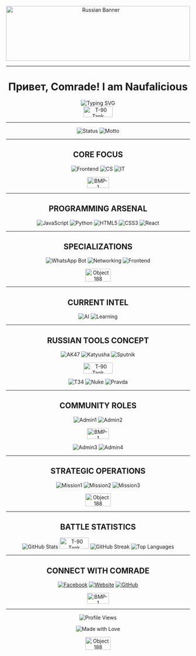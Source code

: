 <div align="center">
  <img src="https://i.ibb.co/nNddGVS6/Untitled-design.jpg" alt="Russian Banner" width="100%" height="150" />
</div>

---

<h1 align="center">Привет, Comrade! I am Naufalicious</h1>

<div align="center">
  <img src="https://readme-typing-svg.herokuapp.com?font=Fira+Code&weight=600&size=28&duration=4000&pause=1000&color=DC143C&center=true&vCenter=true&width=600&lines=Frontend+Developer;WhatsApp+Bot+Creator;Computer+Science+Student;Russian+Tech+Enthusiast" alt="Typing SVG" />
</div>

<div align="center">
  <img src="https://tanks-encyclopedia.com/wp-content/uploads/2024/10/TE_T-90_Obr.1992_Fin_Solid_green-1200x447.png" alt="T-90 Tank" width="80" height="30" />
</div>

---

<div align="center">

![Status](https://img.shields.io/badge/Status-Informatics_Engineering_Student-DC143C?style=for-the-badge&logoColor=white)
![Motto](https://img.shields.io/badge/Motto-Knowledge_is_power_but_character_is_more-0052CC?style=for-the-badge&logoColor=white)

</div>

---

<div align="center">

## CORE FOCUS

![Frontend](https://img.shields.io/badge/Junior_Frontend-Web_Developer-DC143C?style=for-the-badge&logo=react&logoColor=white)
![CS](https://img.shields.io/badge/Computer_Science-Enthusiast-ffffff?style=for-the-badge&logo=computer&logoColor=0052CC)
![IT](https://img.shields.io/badge/IT_Support-Specialist-0052CC?style=for-the-badge&logo=tools&logoColor=white)

<img src="https://tanks-encyclopedia.com/wp-content/uploads/2022/06/TE_BMP-1_Kliver_Fin_2-1200x600.png" alt="BMP-1" width="60" height="30" />

</div>

---

<div align="center">

## PROGRAMMING ARSENAL

![JavaScript](https://img.shields.io/badge/JavaScript-DC143C?style=for-the-badge&logo=javascript&logoColor=white)
![Python](https://img.shields.io/badge/Python-0052CC?style=for-the-badge&logo=python&logoColor=white)
![HTML5](https://img.shields.io/badge/HTML5-DC143C?style=for-the-badge&logo=html5&logoColor=white)
![CSS3](https://img.shields.io/badge/CSS3-0052CC?style=for-the-badge&logo=css3&logoColor=white)
![React](https://img.shields.io/badge/React-ffffff?style=for-the-badge&logo=react&logoColor=0052CC)

</div>

---

<div align="center">

## SPECIALIZATIONS

![WhatsApp Bot](https://img.shields.io/badge/WhatsApp-Bot_Creation-DC143C?style=for-the-badge&logo=whatsapp&logoColor=white)
![Networking](https://img.shields.io/badge/Computer-Networking-0052CC?style=for-the-badge&logo=cisco&logoColor=white)
![Frontend](https://img.shields.io/badge/Frontend-Development-ffffff?style=for-the-badge&logo=code&logoColor=DC143C)

<img src="https://tanks-encyclopedia.com/wp-content/uploads/2024/10/TE_Obj_188sb-3SB_Nakidka.png" alt="Object 188" width="70" height="35" />

</div>

---

<div align="center">

## CURRENT INTEL

![AI](https://img.shields.io/badge/AI-Generative-DC143C?style=for-the-badge&logo=openai&logoColor=white)
![Learning](https://img.shields.io/badge/Status-Learning-0052CC?style=for-the-badge&logo=book&logoColor=white)

</div>

---

<div align="center">

## RUSSIAN TOOLS CONCEPT

![AK47](https://img.shields.io/badge/AK47-Precision_in_Code-DC143C?style=for-the-badge&logoColor=white)
![Katyusha](https://img.shields.io/badge/Katyusha-Rapid_Deployment-0052CC?style=for-the-badge&logoColor=white)
![Sputnik](https://img.shields.io/badge/Sputnik-Launching_Ideas-ffffff?style=for-the-badge&logoColor=DC143C)

<img src="https://tanks-encyclopedia.com/wp-content/uploads/2024/10/TE_T-90_Obr.1992_Fin_Solid_green-1200x447.png" alt="T-90 Tank" width="80" height="30" />

![T34](https://img.shields.io/badge/T34-Robust_Systems-DC143C?style=for-the-badge&logoColor=white)
![Nuke](https://img.shields.io/badge/Nuke-Impactful_Solutions-0052CC?style=for-the-badge&logoColor=white)
![Pravda](https://img.shields.io/badge/Pravda-Truth_in_Data-ffffff?style=for-the-badge&logoColor=0052CC)

</div>

---

<div align="center">

## COMMUNITY ROLES

![Admin1](https://img.shields.io/badge/Admin-Ukhuwah_Hijrah_Community-DC143C?style=for-the-badge&logo=users&logoColor=white)
![Admin2](https://img.shields.io/badge/Admin-La_Maison_Typology-0052CC?style=for-the-badge&logo=crown&logoColor=white)

<img src="https://tanks-encyclopedia.com/wp-content/uploads/2022/06/TE_BMP-1_Kliver_Fin_2-1200x600.png" alt="BMP-1" width="60" height="30" />

![Admin3](https://img.shields.io/badge/Admin-Personality_Insight-ffffff?style=for-the-badge&logo=brain&logoColor=DC143C)
![Admin4](https://img.shields.io/badge/Admin-Medievalist_Indonesia-DC143C?style=for-the-badge&logo=shield&logoColor=white)

</div>

---

<div align="center">

## STRATEGIC OPERATIONS

![Mission1](https://img.shields.io/badge/Primary_Mission-WhatsApp_Bots-DC143C?style=for-the-badge&logo=whatsapp&logoColor=white)
![Mission2](https://img.shields.io/badge/Secondary_Mission-Web_Applications-0052CC?style=for-the-badge&logo=globe&logoColor=white)
![Mission3](https://img.shields.io/badge/Future_Operations-AI_Generative-ffffff?style=for-the-badge&logo=robot&logoColor=DC143C)

<img src="https://tanks-encyclopedia.com/wp-content/uploads/2024/10/TE_Obj_188sb-3SB_Nakidka.png" alt="Object 188" width="70" height="35" />

</div>

---

<div align="center">

## BATTLE STATISTICS

<img src="https://github-readme-stats.vercel.app/api?username=naufalicious&show_icons=true&theme=radical&title_color=DC143C&icon_color=0052CC&text_color=ffffff&bg_color=000000&border_color=DC143C" alt="GitHub Stats" />

<img src="https://tanks-encyclopedia.com/wp-content/uploads/2024/10/TE_T-90_Obr.1992_Fin_Solid_green-1200x447.png" alt="T-90 Tank" width="80" height="30" />

<img src="https://github-readme-streak-stats.herokuapp.com/?user=naufalicious&theme=radical&ring=DC143C&fire=0052CC&currStreakLabel=ffffff&border=DC143C" alt="GitHub Streak" />

<img src="https://github-readme-stats.vercel.app/api/top-langs/?username=naufalicious&layout=compact&theme=radical&title_color=DC143C&text_color=ffffff&bg_color=000000&border_color=0052CC" alt="Top Languages" />

</div>

---

<div align="center">

## CONNECT WITH COMRADE

[![Facebook](https://img.shields.io/badge/Facebook-Nawfal_Sayf_Al_Aswad-DC143C?style=for-the-badge&logo=facebook&logoColor=white)](https://facebook.com/nawfal.sayf.al.aswad)
[![Website](https://img.shields.io/badge/Website-naufalicious.vercel.app-0052CC?style=for-the-badge&logo=google-chrome&logoColor=white)](https://naufalicious.vercel.app)
[![GitHub](https://img.shields.io/badge/GitHub-naufalicious-ffffff?style=for-the-badge&logo=github&logoColor=000000)](https://github.com/naufalicious)

<img src="https://tanks-encyclopedia.com/wp-content/uploads/2022/06/TE_BMP-1_Kliver_Fin_2-1200x600.png" alt="BMP-1" width="60" height="30" />

</div>

---

<div align="center">

![Profile Views](https://komarev.com/ghpvc/?username=naufalicious&color=DC143C&style=for-the-badge&label=PROFILE+VIEWS)

</div>

<div align="center">

![Made with Love](https://img.shields.io/badge/Made_with-Russian_Engineering_Spirit-DC143C?style=for-the-badge&logoColor=white)

<img src="https://tanks-encyclopedia.com/wp-content/uploads/2024/10/TE_Obj_188sb-3SB_Nakidka.png" alt="Object 188" width="70" height="35" />

</div>
